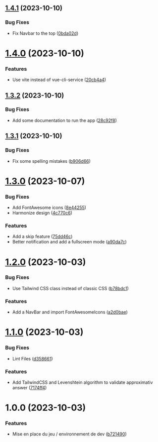 ## [1.4.1](https://github.com/TheoLaperrouse/CelebrityGuess/compare/v1.4.0...v1.4.1) (2023-10-10)


### Bug Fixes

* Fix Navbar to the top ([0bda02d](https://github.com/TheoLaperrouse/CelebrityGuess/commit/0bda02de1054e5cfc8dcffbfa4c064d69d33802d))

# [1.4.0](https://github.com/TheoLaperrouse/CelebrityGuess/compare/v1.3.2...v1.4.0) (2023-10-10)


### Features

* Use vite instead of vue-cli-service ([20cb4a4](https://github.com/TheoLaperrouse/CelebrityGuess/commit/20cb4a499a5cd915d5e69f28709a74b2fc1a89a6))

## [1.3.2](https://github.com/TheoLaperrouse/CelebrityGuess/compare/v1.3.1...v1.3.2) (2023-10-10)


### Bug Fixes

* Add some documentation to run the app ([28c92f8](https://github.com/TheoLaperrouse/CelebrityGuess/commit/28c92f81f75795d909f98ca023d01df8fcf1fb45))

## [1.3.1](https://github.com/TheoLaperrouse/CelebrityGuess/compare/v1.3.0...v1.3.1) (2023-10-10)


### Bug Fixes

* Fix some spelling mistakes ([b906d66](https://github.com/TheoLaperrouse/CelebrityGuess/commit/b906d66e5d6f31f77345cca0bef1d15408d34d42))

# [1.3.0](https://github.com/TheoLaperrouse/CelebrityGuess/compare/v1.2.0...v1.3.0) (2023-10-07)


### Bug Fixes

* Add FontAwesome icons ([8e44255](https://github.com/TheoLaperrouse/CelebrityGuess/commit/8e44255f63869e95350572c0fd1866180a395e3f))
* Harmonize design ([4c770c6](https://github.com/TheoLaperrouse/CelebrityGuess/commit/4c770c6adfece6c9d1e84f5e0d7eec403e97b997))


### Features

* Add a skip feature ([75dd46c](https://github.com/TheoLaperrouse/CelebrityGuess/commit/75dd46cbd2384039c56e8781303741072e07323f))
* Better notification and add a fullscreen mode ([a90da7c](https://github.com/TheoLaperrouse/CelebrityGuess/commit/a90da7c158f302c6f938386669edf8053f73ef40))

# [1.2.0](https://github.com/TheoLaperrouse/CelebrityGuess/compare/v1.1.0...v1.2.0) (2023-10-03)


### Bug Fixes

* Use Tailwind CSS class instead of classic CSS ([b78bdc1](https://github.com/TheoLaperrouse/CelebrityGuess/commit/b78bdc1b5f3e77e13f69e56f21ccce5385eb2f0e))


### Features

* Add a NavBar and import FontAwesomeIcons ([a2d0bae](https://github.com/TheoLaperrouse/CelebrityGuess/commit/a2d0bae16bfca7c7508e89440fefcbb7f06fef6b))

# [1.1.0](https://github.com/TheoLaperrouse/CelebrityGuess/compare/v1.0.0...v1.1.0) (2023-10-03)


### Bug Fixes

* Lint Files ([d358661](https://github.com/TheoLaperrouse/CelebrityGuess/commit/d358661ae3fb0b419fc3940869403b9cddd711f4))


### Features

* Add TailwindCSS and Levenshtein algorithm to validate approximativ answer ([7174ff4](https://github.com/TheoLaperrouse/CelebrityGuess/commit/7174ff4fcfc623f8cbbc24d36acc833472dc316d))

# 1.0.0 (2023-10-03)


### Features

* Mise en place du jeu / environnement de dev ([b721490](https://github.com/TheoLaperrouse/CelebrityGuess/commit/b7214904bfe979595f73973929f033a17be7678f))

